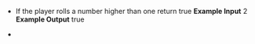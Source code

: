 * If the player rolls a number higher than one return true
**Example Input** 2
**Example Output** true

*
